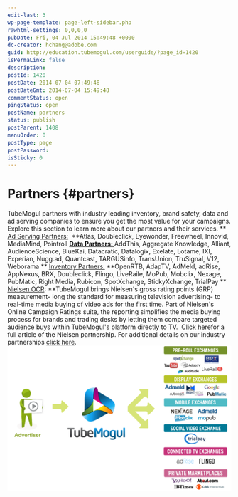 ```yaml
---
edit-last: 3
wp-page-template: page-left-sidebar.php
rawhtml-settings: 0,0,0,0
pubDate: Fri, 04 Jul 2014 15:49:48 +0000
dc-creator: hchang@adobe.com
guid: http://education.tubemogul.com/userguide/?page_id=1420
isPermaLink: false
description: 
postId: 1420
postDate: 2014-07-04 07:49:48
postDateGmt: 2014-07-04 15:49:48
commentStatus: open
pingStatus: open
postName: partners
status: publish
postParent: 1408
menuOrder: 0
postType: page
postPassword: 
isSticky: 0
---
```


# Partners {#partners}

TubeMogul partners with industry leading inventory, brand safety, data and ad serving companies to ensure you get the most value for your campaigns. Explore this section to learn more about our partners and their services. ** [Ad Serving Partners:](http://www.tubemogul.com/company/partners/ad-serving-and-rich-media/) &nbsp;**Atlas, Doubleclick, Eyewonder, Freewheel, Innovid, MediaMind, Pointroll [**Data Partners:&nbsp;**](http://www.tubemogul.com/company/partners/data-management/)AddThis, Aggregate Knowledge, Alliant, AudienceScience, BlueKai, Datacratic, Datalogix, Exelate, Lotame, IXI, Experian, Nugg.ad, Quantcast, TARGUSinfo, TransUnion, TruSignal, V12, Weborama ** [Inventory Partners:](http://www.tubemogul.com/company/partners/inventory-suppliers/)&nbsp;**OpenRTB, AdapTV, AdMeld, adRise, AppNexus, BRX, Doubleclick, Flingo, LiveRaile, MoPub, Mobclix, Nexage, PubMatic, Right Media, Rubicon, SpotXchange, StickyXchange, TrialPay ** [Nielsen OCR](http://www.tubemogul.com/company/partners/measurement/):&nbsp;**TubeMogul brings Nielsen's gross rating points (GRP) measurement- long the standard for measuring television advertising- to real-time media buying of video ads for the first time. Part of Nielsen's Online Campaign Ratings suite, the reporting simplifies the media buying process for brands and trading desks by letting them compare targeted audience buys within TubeMogul's platform directly to TV.&nbsp; [Click here](http://www.tubemogul.com/company/blog/2012/03/nielsen-grps-come-to-real-time-video-ad-buying-for-first-time/)for a full article of the Nielsen partnership. For additional details on&nbsp;our industry partnerships [click here](http://www.tubemogul.com/company/partners/). [ ![partners](assets/partners-1024x662.png)](assets/partners.png) 